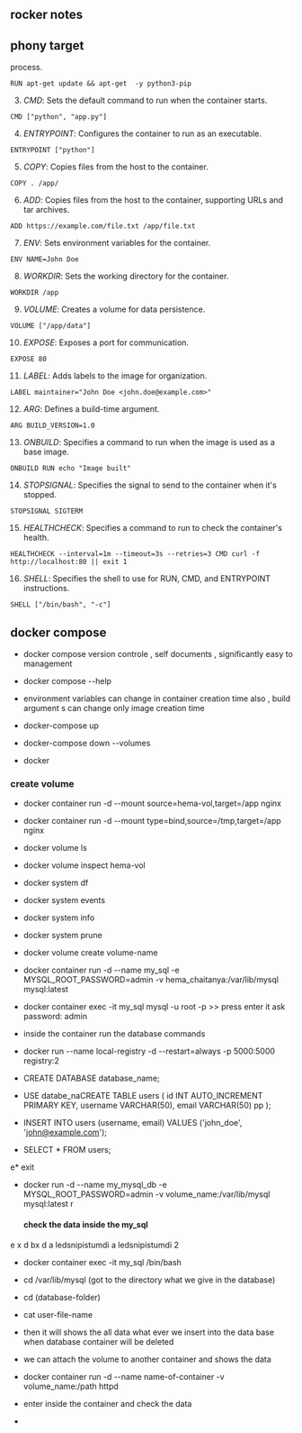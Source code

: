 ## rocker notes

## phony target 

 process.
```
RUN apt-get update && apt-get  -y python3-pip
```

3. *CMD*: Sets the default command to run when the container starts.
```
CMD ["python", "app.py"]
```

4. *ENTRYPOINT*: Configures the container to run as an executable.
```
ENTRYPOINT ["python"]
```

5. *COPY*: Copies files from the host to the container.
```
COPY . /app/
```

6. *ADD*: Copies files from the host to the container, supporting URLs and tar archives.
```
ADD https://example.com/file.txt /app/file.txt
```

7. *ENV*: Sets environment variables for the container.
```
ENV NAME=John Doe
```

8. *WORKDIR*: Sets the working directory for the container.
```
WORKDIR /app
```

9. *VOLUME*: Creates a volume for data persistence.
```
VOLUME ["/app/data"]
```

10. *EXPOSE*: Exposes a port for communication.
```
EXPOSE 80
```

11. *LABEL*: Adds labels to the image for organization.
```
LABEL maintainer="John Doe <john.doe@example.com>"
```

12. *ARG*: Defines a build-time argument.
```
ARG BUILD_VERSION=1.0
```

13. *ONBUILD*: Specifies a command to run when the image is used as a base image.
```
ONBUILD RUN echo "Image built"
```

14. *STOPSIGNAL*: Specifies the signal to send to the container when it's stopped.
```
STOPSIGNAL SIGTERM
```

15. *HEALTHCHECK*: Specifies a command to run to check the container's health.
```
HEALTHCHECK --interval=1m --timeout=3s --retries=3 CMD curl -f http://localhost:80 || exit 1
```

16. *SHELL*: Specifies the shell to use for RUN, CMD, and ENTRYPOINT instructions.
```
SHELL ["/bin/bash", "-c"]
```

## docker compose

* docker compose version controle , self documents , significantly easy to management

* docker compose --help

* environment variables can change in container creation time also , build argument s can change only image creation time

* docker-compose up

* docker-compose down --volumes

* docker 

### create volume 

* docker container run -d --mount source=hema-vol,target=/app nginx

* docker container run -d --mount type=bind,source=/tmp,target=/app nginx

* docker volume ls

* docker volume inspect hema-vol

* docker system df

* docker system events

* docker system info

* docker system prune


* docker volume create volume-name

* docker container run -d --name my_sql -e MYSQL_ROOT_PASSWORD=admin -v hema_chaitanya:/var/lib/mysql mysql:latest

* docker container exec -it my_sql mysql -u root -p >> press enter it ask password: admin

* inside the container run the database commands 

* docker run --name local-registry -d --restart=always -p 5000:5000 registry:2

* CREATE DATABASE database_name;

* USE databe_naCREATE TABLE users (
    id INT AUTO_INCREMENT PRIMARY KEY,
    username VARCHAR(50),
    email VARCHAR(50) pp
);
  

* INSERT INTO users (username, email) VALUES ('john_doe', 'john@example.com');

* SELECT * FROM users;

e* exit

* docker run -d --name my_mysql_db -e MYSQL_ROOT_PASSWORD=admin -v volume_name:/var/lib/mysql mysql:latest
r
  #### check the data inside the my_sql
e x d bx d a ledsnipistumdi a ledsnipistumdi 2
* docker container exec -it my_sql /bin/bash

* cd /var/lib/mysql (got to the directory what we give in the database)

* cd (database-folder)

* cat user-file-name

* then it will shows the all data what ever we insert into the data base when database container will be deleted 

*  we can attach the volume to another container and shows the data

*  docker container run -d --name name-of-container -v volume_name:/path httpd

*  enter inside the container and check the data

*  

